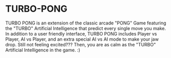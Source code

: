 # TURBO-PONG
TURBO PONG is an extension of the classic arcade "PONG" Game featuring the "TURBO" Artificial Intelligence that predict every single move you make. In addition to a user friendly interface, TURBO PONG includes Player vs Player, AI vs Player, and an extra special AI vs AI mode to make your jaw drop. Still not feeling excited??? Then, you are as calm as the "TURBO" Artificial Intelligence in the game. :)
